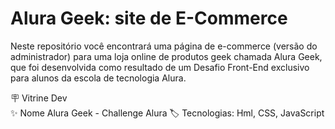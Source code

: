 <h1>Alura Geek: site de E-Commerce</h1>

Neste repositório você encontrará uma página de e-commerce (versão do administrador) para uma loja online de produtos geek chamada Alura Geek, que foi desenvolvida como resultado de um Desafio Front-End  exclusivo para alunos da escola de tecnologia Alura.


🪧 Vitrine Dev	
✨ Nome	Alura Geek - Challenge Alura
🏷️ Tecnologias: Hml, CSS, JavaScript

